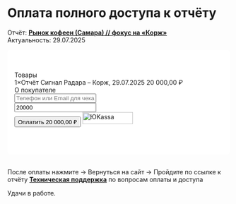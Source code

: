 # Оплата полного доступа к отчёту

Отчёт: [**Рынок кофеен (Самара) // фокус на «Корж»**](/radar/signal/coffee-points-smr-2025/review) <br>
Актуальность: 29.07.2025

<ClientOnly>
  <div class="payment-form-container" style="background-color: #ffffff; padding: 3rem 1rem; border-radius: 8px;">
    <link rel="stylesheet" href="https://yookassa.ru/integration/simplepay/css/yookassa_construct_form.css?v=1.25.0">
    <form class="yoomoney-payment-form" action="https://yookassa.ru/integration/simplepay/payment" method="post" accept-charset="utf-8" target="_blank">
        <div class="ym-products">
            <div class="ym-block-title ym-products-title">Товары</div>
            <div class="ym-product">
                <div class="ym-product-line">
                    <span class="ym-product-description"><span class="ym-product-count">1×</span>Отчёт Сигнал Радара – Корж, 29.07.2025</span>
                    <span class="ym-product-price" data-price="20000" data-id="615" data-count="1">20&nbsp;000,00&nbsp;₽</span>
                </div>
                <input disabled="" type="hidden" name="text" value="Отчёт Сигнал Радара – Корж, 29.07.2025">
                <input disabled="" type="hidden" name="price" value="20000">
                <input disabled="" type="hidden" name="quantity" value="1">
                <input disabled="" type="hidden" name="paymentSubjectType" value="commodity">
                <input disabled="" type="hidden" name="paymentMethodType" value="full_prepayment">
                <input disabled="" type="hidden" name="tax" value="1">
            </div>
        </div>
        <input value="" type="hidden" name="ym_merchant_receipt">
        <div class="ym-customer-info">
            <div class="ym-block-title">О покупателе</div>
            <input name="email" class="ym-input" placeholder="Телефон или Email для чека" type="text" value="">
        </div>
        <div class="ym-hidden-inputs">
            <input name="shopSuccessURL" type="hidden" value="https://drive.google.com/file/d/1-6ryIugzyfIKHej9u1_R7BQItw54C3Uq/view?usp=drive_link">
            <input name="shopFailURL" type="hidden" value="https://runscale.ru/radar/signal/payment">
        </div>
        <div class="ym-payment-btn-block ym-before-line ym-align-space-between">
            <div class="ym-input-icon-rub ym-display-none">
                <input name="sum" placeholder="0.00" class="ym-input ym-sum-input ym-required-input" type="number" step="any" value="20000">
            </div>
            <button data-text="Оплатить" class="ym-btn-pay ym-result-price">
                <span class="ym-text-crop">Оплатить</span>
                <span class="ym-price-output">20&nbsp;000,00&nbsp;₽</span>
            </button>
            <img src="https://yookassa.ru/integration/simplepay/img/iokassa-gray.svg?v=1.25.0" class="ym-logo" width="114" height="27" alt="ЮKassa">
        </div>
        <input name="shopId" type="hidden" value="1026515">
    </form>
  </div>
  <script src="https://yookassa.ru/integration/simplepay/js/yookassa_construct_form.js?v=1.25.0"></script>
</ClientOnly>


<br>

После оплаты нажмите → Вернуться на сайт → Пройдите по ссылке к отчёту
[**Техническая поддержка**](/about/contacts) по вопросам оплаты и доступа

Удачи в работе.
